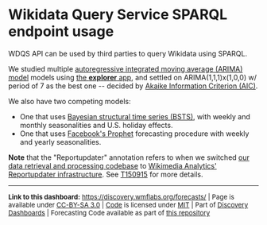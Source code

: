 # Wikidata Query Service SPARQL endpoint usage

WDQS API can be used by third parties to query Wikidata using SPARQL.

We studied multiple [autoregressive integrated moving average (ARIMA) model](https://en.wikipedia.org/wiki/Autoregressive_integrated_moving_average) models using [the **explorer** app](https://github.com/bearloga/wmf-discovery-forecasting/tree/master/explorer), and settled on ARIMA(1,1,1)x(1,0,0) w/ period of 7 as the best one -- decided by [Akaike Information Criterion (AIC)](https://en.wikipedia.org/wiki/Akaike_information_criterion).

We also have two competing models:

- One that uses [Bayesian structural time series (BSTS)](https://en.wikipedia.org/wiki/Bayesian_structural_time_series), with weekly and monthly seasonalities and U.S. holiday effects.
- One that uses [Facebook's Prophet](https://facebookincubator.github.io/prophet/) forecasting procedure with weekly and yearly seasonalities.

**Note** that the "Reportupdater" annotation refers to when we switched [our data retrieval and processing codebase](https://phabricator.wikimedia.org/diffusion/WDGO/) to [Wikimedia Analytics' Reportupdater infrastructure](https://wikitech.wikimedia.org/wiki/Analytics/Reportupdater). See [T150915](https://phabricator.wikimedia.org/T150915) for more details.

<hr style="border-color: gray;">
<p style="font-size: small;">
  <strong>Link to this dashboard:</strong> <a href="https://discovery.wmflabs.org/forecasts/">https://discovery.wmflabs.org/forecasts/</a>
  | Page is available under <a href="https://creativecommons.org/licenses/by-sa/3.0/" title="Creative Commons Attribution-ShareAlike License">CC-BY-SA 3.0</a>
  | <a href="https://github.com/bearloga/wmf-delphi" title="Usage Forecasts Dashboard source code repository">Code</a> is licensed under <a href="https://github.com/bearloga/wmf-delphi/blob/master/LICENSE.md" title="MIT License">MIT</a>
  | Part of <a href="https://discovery.wmflabs.org/">Discovery Dashboards</a>
  | Forecasting Code available as part of <a href="https://github.com/wikimedia/wikimedia-discovery-golden" title="GitHub mirror of wikimedia/discovery/golden">this repository</a>
</p>

